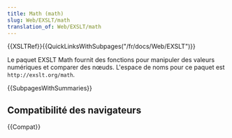 ```yaml
---
title: Math (math)
slug: Web/EXSLT/math
translation_of: Web/EXSLT/math
---
```


{{XSLTRef}}{{QuickLinksWithSubpages("/fr/docs/Web/EXSLT")}}

Le paquet EXSLT Math fournit des fonctions pour manipuler des valeurs numériques et comparer des nœuds. L'espace de noms pour ce paquet est `http://exslt.org/math`.

{{SubpagesWithSummaries}}

## Compatibilité des navigateurs

{{Compat}}
